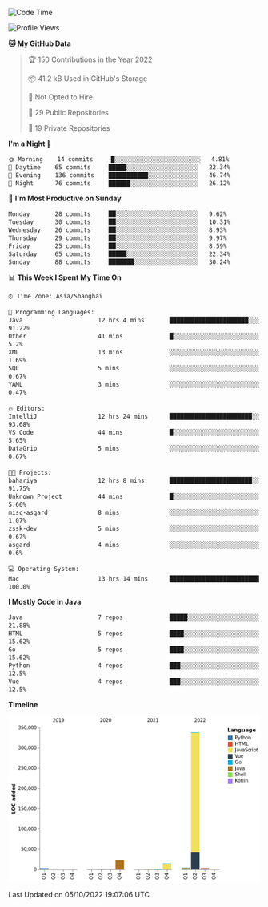 <!--START_SECTION:waka-->
![Code Time](http://img.shields.io/badge/Code%20Time-1%2C232%20hrs%2037%20mins-blue)

![Profile Views](http://img.shields.io/badge/Profile%20Views-0-blue)

**🐱 My GitHub Data** 

> 🏆 150 Contributions in the Year 2022
 > 
> 📦 41.2 kB Used in GitHub's Storage 
 > 
> 🚫 Not Opted to Hire
 > 
> 📜 29 Public Repositories 
 > 
> 🔑 19 Private Repositories  
 > 
**I'm a Night 🦉** 

```text
🌞 Morning    14 commits     █░░░░░░░░░░░░░░░░░░░░░░░░   4.81% 
🌆 Daytime    65 commits     █████░░░░░░░░░░░░░░░░░░░░   22.34% 
🌃 Evening    136 commits    ███████████░░░░░░░░░░░░░░   46.74% 
🌙 Night      76 commits     ██████░░░░░░░░░░░░░░░░░░░   26.12%

```
📅 **I'm Most Productive on Sunday** 

```text
Monday       28 commits     ██░░░░░░░░░░░░░░░░░░░░░░░   9.62% 
Tuesday      30 commits     ██░░░░░░░░░░░░░░░░░░░░░░░   10.31% 
Wednesday    26 commits     ██░░░░░░░░░░░░░░░░░░░░░░░   8.93% 
Thursday     29 commits     ██░░░░░░░░░░░░░░░░░░░░░░░   9.97% 
Friday       25 commits     ██░░░░░░░░░░░░░░░░░░░░░░░   8.59% 
Saturday     65 commits     █████░░░░░░░░░░░░░░░░░░░░   22.34% 
Sunday       88 commits     ███████░░░░░░░░░░░░░░░░░░   30.24%

```


📊 **This Week I Spent My Time On** 

```text
⌚︎ Time Zone: Asia/Shanghai

💬 Programming Languages: 
Java                     12 hrs 4 mins       ██████████████████████░░░   91.22% 
Other                    41 mins             █░░░░░░░░░░░░░░░░░░░░░░░░   5.2% 
XML                      13 mins             ░░░░░░░░░░░░░░░░░░░░░░░░░   1.69% 
SQL                      5 mins              ░░░░░░░░░░░░░░░░░░░░░░░░░   0.67% 
YAML                     3 mins              ░░░░░░░░░░░░░░░░░░░░░░░░░   0.47%

🔥 Editors: 
IntelliJ                 12 hrs 24 mins      ███████████████████████░░   93.68% 
VS Code                  44 mins             █░░░░░░░░░░░░░░░░░░░░░░░░   5.65% 
DataGrip                 5 mins              ░░░░░░░░░░░░░░░░░░░░░░░░░   0.67%

🐱‍💻 Projects: 
bahariya                 12 hrs 8 mins       ███████████████████████░░   91.75% 
Unknown Project          44 mins             █░░░░░░░░░░░░░░░░░░░░░░░░   5.66% 
misc-asgard              8 mins              ░░░░░░░░░░░░░░░░░░░░░░░░░   1.07% 
zssk-dev                 5 mins              ░░░░░░░░░░░░░░░░░░░░░░░░░   0.67% 
asgard                   4 mins              ░░░░░░░░░░░░░░░░░░░░░░░░░   0.6%

💻 Operating System: 
Mac                      13 hrs 14 mins      █████████████████████████   100.0%

```

**I Mostly Code in Java** 

```text
Java                     7 repos             █████░░░░░░░░░░░░░░░░░░░░   21.88% 
HTML                     5 repos             ████░░░░░░░░░░░░░░░░░░░░░   15.62% 
Go                       5 repos             ████░░░░░░░░░░░░░░░░░░░░░   15.62% 
Python                   4 repos             ███░░░░░░░░░░░░░░░░░░░░░░   12.5% 
Vue                      4 repos             ███░░░░░░░░░░░░░░░░░░░░░░   12.5%

```


**Timeline**

![Chart not found](https://raw.githubusercontent.com/youtiaoguagua/youtiaoguagua/master/charts/bar_graph.png) 


 Last Updated on 05/10/2022 19:07:06 UTC
<!--END_SECTION:waka-->